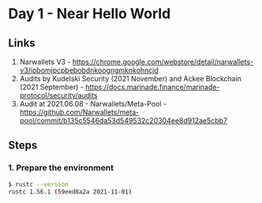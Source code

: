 # Day 1 - Near Hello World

## Links

1. Narwallets V3 - https://chrome.google.com/webstore/detail/narwallets-v3/ipbomjpcpbebobdnkoogngmknkohncjd
2. Audits by Kudelski Security (2021 November) and Ackee Blockchain (2021 September) - https://docs.marinade.finance/marinade-protocol/security/audits
3. Audit at 2021.06.08 - Narwallets/Meta-Pool - https://github.com/Narwallets/meta-pool/commit/b135c5546da53d549532c20304ee8d912ae5cbb7


## Steps

### 1. Prepare the environment

```sh
$ rustc --version
rustc 1.56.1 (59eed8a2a 2021-11-01)
```

